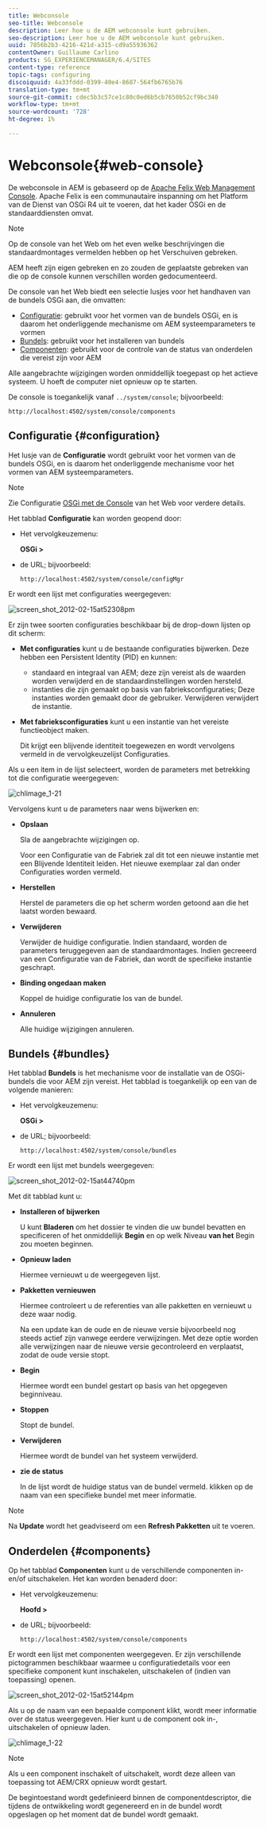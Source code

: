 ```yaml
---
title: Webconsole
seo-title: Webconsole
description: Leer hoe u de AEM webconsole kunt gebruiken.
seo-description: Leer hoe u de AEM webconsole kunt gebruiken.
uuid: 7856b2b3-4216-421d-a315-cd9a55936362
contentOwner: Guillaume Carlino
products: SG_EXPERIENCEMANAGER/6.4/SITES
content-type: reference
topic-tags: configuring
discoiquuid: 4a33fddd-0399-40e4-8687-564fb6765b76
translation-type: tm+mt
source-git-commit: cdec5b3c57ce1c80c0ed6b5cb7650b52cf9bc340
workflow-type: tm+mt
source-wordcount: '728'
ht-degree: 1%

---
```



# Webconsole{#web-console}

De webconsole in AEM is gebaseerd op de [Apache Felix Web Management Console](https://felix.apache.org/documentation/subprojects/apache-felix-web-console.html). Apache Felix is een communautaire inspanning om het Platform van de Dienst van OSGi R4 uit te voeren, dat het kader OSGi en de standaarddiensten omvat.

>[!NOTE]
>
>Op de console van het Web om het even welke beschrijvingen die standaardmontages vermelden hebben op het Verschuiven gebreken.
>
>AEM heeft zijn eigen gebreken en zo zouden de geplaatste gebreken van die op de console kunnen verschillen worden gedocumenteerd.

De console van het Web biedt een selectie lusjes voor het handhaven van de bundels OSGi aan, die omvatten:

* [Configuratie](#configuration): gebruikt voor het vormen van de bundels OSGi, en is daarom het onderliggende mechanisme om AEM systeemparameters te vormen
* [Bundels](#bundles): gebruikt voor het installeren van bundels
* [Componenten](#components): gebruikt voor de controle van de status van onderdelen die vereist zijn voor AEM

Alle aangebrachte wijzigingen worden onmiddellijk toegepast op het actieve systeem. U hoeft de computer niet opnieuw op te starten.

De console is toegankelijk vanaf `../system/console`; bijvoorbeeld:

`http://localhost:4502/system/console/components`

## Configuratie {#configuration}

Het lusje van de **Configuratie** wordt gebruikt voor het vormen van de bundels OSGi, en is daarom het onderliggende mechanisme voor het vormen van AEM systeemparameters.

>[!NOTE]
>
>Zie Configuratie [OSGi met de Console](/help/sites-deploying/configuring-osgi.md) van het Web voor verdere details.

Het tabblad **Configuratie** kan worden geopend door:

* Het vervolgkeuzemenu:

   **OSGi >**

* de URL; bijvoorbeeld:

   `http://localhost:4502/system/console/configMgr`

Er wordt een lijst met configuraties weergegeven:

![screen_shot_2012-02-15at52308pm](assets/screen_shot_2012-02-15at52308pm.png)

Er zijn twee soorten configuraties beschikbaar bij de drop-down lijsten op dit scherm:

* **Met configuraties** kunt u de bestaande configuraties bijwerken. Deze hebben een Persistent Identity (PID) en kunnen:

   * standaard en integraal van AEM; deze zijn vereist als de waarden worden verwijderd en de standaardinstellingen worden hersteld.
   * instanties die zijn gemaakt op basis van fabrieksconfiguraties; Deze instanties worden gemaakt door de gebruiker. Verwijderen verwijdert de instantie.

* **Met fabrieksconfiguraties** kunt u een instantie van het vereiste functieobject maken.

   Dit krijgt een blijvende identiteit toegewezen en wordt vervolgens vermeld in de vervolgkeuzelijst Configuraties.

Als u een item in de lijst selecteert, worden de parameters met betrekking tot die configuratie weergegeven:

![chlimage_1-21](assets/chlimage_1-21.png)

Vervolgens kunt u de parameters naar wens bijwerken en:

* **Opslaan**

   Sla de aangebrachte wijzigingen op.

   Voor een Configuratie van de Fabriek zal dit tot een nieuwe instantie met een Blijvende Identiteit leiden. Het nieuwe exemplaar zal dan onder Configuraties worden vermeld.

* **Herstellen**

   Herstel de parameters die op het scherm worden getoond aan die het laatst worden bewaard.

* **Verwijderen**

   Verwijder de huidige configuratie. Indien standaard, worden de parameters teruggegeven aan de standaardmontages. Indien gecreeerd van een Configuratie van de Fabriek, dan wordt de specifieke instantie geschrapt.

* **Binding ongedaan maken**

   Koppel de huidige configuratie los van de bundel.

* **Annuleren**

   Alle huidige wijzigingen annuleren.

## Bundels {#bundles}

Het tabblad **Bundels** is het mechanisme voor de installatie van de OSGi-bundels die voor AEM zijn vereist. Het tabblad is toegankelijk op een van de volgende manieren:

* Het vervolgkeuzemenu:

   **OSGi >**

* de URL; bijvoorbeeld:

   `http://localhost:4502/system/console/bundles`

Er wordt een lijst met bundels weergegeven:

![screen_shot_2012-02-15at44740pm](assets/screen_shot_2012-02-15at44740pm.png)

Met dit tabblad kunt u:

* **Installeren of bijwerken**

   U kunt **Bladeren** om het dossier te vinden die uw bundel bevatten en specificeren of het onmiddellijk **Begin** en op welk Niveau **van het** Begin zou moeten beginnen.

* **Opnieuw laden**

   Hiermee vernieuwt u de weergegeven lijst.

* **Pakketten vernieuwen**

   Hiermee controleert u de referenties van alle pakketten en vernieuwt u deze waar nodig.

   Na een update kan de oude en de nieuwe versie bijvoorbeeld nog steeds actief zijn vanwege eerdere verwijzingen. Met deze optie worden alle verwijzingen naar de nieuwe versie gecontroleerd en verplaatst, zodat de oude versie stopt.

* **Begin**

   Hiermee wordt een bundel gestart op basis van het opgegeven beginniveau.

* **Stoppen**

   Stopt de bundel.

* **Verwijderen**

   Hiermee wordt de bundel van het systeem verwijderd.

* **zie de status**

   In de lijst wordt de huidige status van de bundel vermeld. klikken op de naam van een specifieke bundel met meer informatie.

>[!NOTE]
>
>Na **Update** wordt het geadviseerd om een **Refresh Pakketten** uit te voeren.

## Onderdelen {#components}

Op het tabblad **Componenten** kunt u de verschillende componenten in- en/of uitschakelen. Het kan worden benaderd door:

* Het vervolgkeuzemenu:

   **Hoofd >**

* de URL; bijvoorbeeld:

   `http://localhost:4502/system/console/components`

Er wordt een lijst met componenten weergegeven. Er zijn verschillende pictogrammen beschikbaar waarmee u configuratiedetails voor een specifieke component kunt inschakelen, uitschakelen of (indien van toepassing) openen.

![screen_shot_2012-02-15at52144pm](assets/screen_shot_2012-02-15at52144pm.png)

Als u op de naam van een bepaalde component klikt, wordt meer informatie over de status weergegeven. Hier kunt u de component ook in-, uitschakelen of opnieuw laden.

![chlimage_1-22](assets/chlimage_1-22.png)

>[!NOTE]
>
>Als u een component inschakelt of uitschakelt, wordt deze alleen van toepassing tot AEM/CRX opnieuw wordt gestart.
>
>De begintoestand wordt gedefinieerd binnen de componentdescriptor, die tijdens de ontwikkeling wordt gegenereerd en in de bundel wordt opgeslagen op het moment dat de bundel wordt gemaakt.

